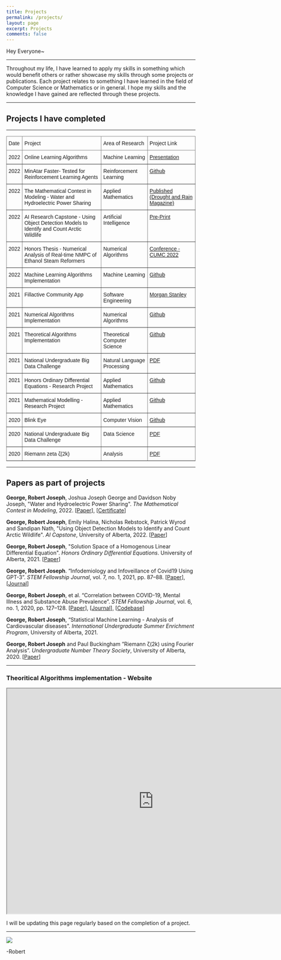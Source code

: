 ```yaml
---
title: Projects
permalink: /projects/
layout: page
excerpt: Projects
comments: false
---
```

Hey Everyone~  
<hr>Throughout my life, I have learned to apply my skills in something which would benefit others or rather showcase my skills through some projects or publications. Each project relates to something I have learned in the field of Computer Science or Mathematics or in general.
I hope my skills and the knowledge I have gained are reflected through these projects.
<hr>

## Projects I have completed

<hr>
<style type="text/css">
.tg  {border-collapse:collapse;border-spacing:0;}
.tg td{border-color:black;border-style:solid;border-width:1px;font-family:Arial, sans-serif;font-size:14px;
  overflow:hidden;padding:10px 5px;word-break:normal;}
.tg th{border-color:black;border-style:solid;border-width:1px;font-family:Arial, sans-serif;font-size:14px;
  font-weight:normal;overflow:hidden;padding:10px 5px;word-break:normal;}
.tg .tg-0pky{border-color:inherit;text-align:left;vertical-align:top}
</style>
<table class="tg">
<thead>
  <tr>
    <th class="tg-0pky">Date</th>
    <th class="tg-0pky">Project </th>
    <th class="tg-0pky">Area of Research</th>
    <th class="tg-0pky">Project Link</th>
  </tr>
</thead>
<tbody>
    <tr>
    <td class="tg-0pky">2022</td>
    <td class="tg-0pky">Online Learning Algorithms</td>
    <td class="tg-0pky">Machine Learning</td>
    <td class="tg-0pky"><a href="https://drive.google.com/file/d/1Zg_2e1KXaiazPaNZaGQVx_8FSddiq5EZ/view?usp=sharing">Presentation</a></td>
    </tr> 
    <tr>
    <td class="tg-0pky">2022</td>
    <td class="tg-0pky">MinAtar Faster- Tested for Reinforcement Learning Agents</td>
    <td class="tg-0pky">Reinforcement Learning</td>
    <td class="tg-0pky"><a href="https://github.com/Robertboy18/MinAtar-Faster">Github</a></td>
    </tr> 
    <tr>
    <td class="tg-0pky">2022</td>
    <td class="tg-0pky">The Mathematical Contest in Modeling - Water and Hydroelectric Power Sharing</td>
    <td class="tg-0pky">Applied Mathematics</td>
    <td class="tg-0pky"><a href="https://github.com/Robertboy18/Personal-Website/blob/master/2221823.pdf" target="_blank" rel="noopener noreferrer">Published (Drought and Rain Magazine)</a></td>
    </tr>
    <tr>
    <td class="tg-0pky">2022</td>
    <td class="tg-0pky">AI Research Capstone - Using Object Detection Models to Identify and Count Arctic Wildlife</td>
    <td class="tg-0pky">Artificial Intelligence</td>
    <td class="tg-0pky"><a href="https://apps.ualberta.ca/catalogue/course/cmput/469" target="_blank" rel="noopener noreferrer">Pre-Print</a></td>
    </tr>
    <tr>
    <td class="tg-0pky">2022</td>
    <td class="tg-0pky">Honors Thesis - Numerical Analysis of Real-time NMPC of Ethanol Steam Reformers</td>
    <td class="tg-0pky">Numerical Algorithms</td>
    <td class="tg-0pky"><a href="https://cumc.math.ca/2022/presentation-database" target="_blank" rel="noopener noreferrer">Conference - CUMC 2022</a></td>
    </tr>
    <tr>
    <td class="tg-0pky">2022</td>
    <td class="tg-0pky">Machine Learning Algorithms Implementation</td>
    <td class="tg-0pky">Machine Learning</td>
    <td class="tg-0pky"><a href="https://github.com/Robertboy18/Machine-Learning-Algorithms-Implementation" target="_blank" rel="noopener noreferrer">Github</a></td>
    </tr>
      <tr>
    <td class="tg-0pky">2021</td>
    <td class="tg-0pky">Fillactive Community App</td>
    <td class="tg-0pky">Software Engineering</td>
    <td class="tg-0pky"><a href="https://www.businesswire.com/news/home/20210922005727/en/Morgan-Stanley-Code-to-Give-Hackathon-Provides-Montreal-Nonprofits-DESTA-Fillactive-and-La-Tabl%C3%A9e-des-Chefs-with-Technology-Solutions-to-Drive-their-Essential-Community-Work" target="_blank" rel="noopener noreferrer">Morgan Stanley</a></td>
    </tr>
    <tr>
    <td class="tg-0pky">2021</td>
    <td class="tg-0pky">Numerical Algorithms Implementation</td>
    <td class="tg-0pky">Numerical Algorithms</td>
    <td class="tg-0pky"><a href="https://github.com/Robertboy18/Numerical-Algorithms-Implementation" target="_blank" rel="noopener noreferrer">Github</a></td>
    </tr>
    <tr>
    <td class="tg-0pky">2021</td>
    <td class="tg-0pky">Theoretical Algorithms Implementation</td>
    <td class="tg-0pky">Theoretical Computer Science</td>
    <td class="tg-0pky"><a href="https://github.com/Robertboy18/Theoretical-Algorithms-Implementation" target="_blank" rel="noopener noreferrer">Github</a></td>
    </tr>
    <tr>
    <td class="tg-0pky">2021</td>
    <td class="tg-0pky">National Undergraduate Big Data Challenge</td>
    <td class="tg-0pky">Natural Language Processing</td>
    <td class="tg-0pky"><a href="https://www.scribd.com/document/510636938/Research-GPT3" target="_blank" rel="noopener noreferrer">PDF</a></td>
    </tr>
    <tr>
    <td class="tg-0pky">2021</td>
    <td class="tg-0pky">Honors Ordinary Differential Equations - Research Project</td>
    <td class="tg-0pky">Applied Mathematics</td>
    <td class="tg-0pky"><a href="https://github.com/Robertboy18/UAlberta-Mathematics/blob/main/MATH%20336/Research.pdf" target="_blank" rel="noopener noreferrer">Github</a></td>
    </tr>
    <tr>
    <td class="tg-0pky">2021</td>
    <td class="tg-0pky">Mathematical Modelling - Research Project</td>
    <td class="tg-0pky">Applied Mathematics</td>
    <td class="tg-0pky"><a href="https://github.com/Robertboy18/UAlberta-Mathematics/blob/main/MATH%20372/Dhaliwal_Basha_Joseph%20_2021Math372_TermProjectReport%20(1).pdf" target="_blank" rel="noopener noreferrer">Github</a></td>
    </tr>
    <tr>
    <td class="tg-0pky">2020</td>
    <td class="tg-0pky">Blink Eye</td>
    <td class="tg-0pky">Computer Vision</td>
    <td class="tg-0pky"><a href="https://github.com/Robertboy18/BlinkEyePython" target="_blank" rel="noopener noreferrer">Github</a></td>
    </tr>
    <tr>
    <td class="tg-0pky">2020</td>
    <td class="tg-0pky">National Undergraduate Big Data Challenge</td>
    <td class="tg-0pky">Data Science </td>
    <td class="tg-0pky"><a href="https://github.com/Robertboy18/Personal-Website/blob/master/National%20Undergraduate%20Big%20Data%20Challenge%202020.pdf" target="_blank" rel="noopener noreferrer">PDF</a></td>
  </tr>
    <tr>
    <td class="tg-0pky">2020</td>
    <td class="tg-0pky">Riemann zeta <span style="font-style:normal">ζ(2k)</span></td>
    <td class="tg-0pky">Analysis </td>
    <td class="tg-0pky"><a href="https://www.scribd.com/document/462045997/Riemann-zeta-2k-Using-Fourier-Analysis" target="_blank" rel="noopener noreferrer">PDF</a></td>
  </tr>
 
</tbody>
</table>
<hr>

##  Papers as part of projects

<!--**George, Robert Joseph**, "Numerical Analysis for real-time Nonlinear Model Predictive Control of Ethanol Steam Reformers", Honors Thesis, University of Alberta, 2022. [[Paper](https://drive.google.com/file/d/1chvXZEM7daBfrni2ISAgXqLiQgnzIqCa/view?usp=sharing)]-->

**George, Robert Joseph**, Joshua Joseph George and Davidson Noby Joseph,  "Water and Hydroelectric Power Sharing". *The Mathematical Contest in Modeling*, 2022. [[Paper](https://drive.google.com/file/d/17IUNdXzqem217o3Y2gLSN_LfE1Kh1XVp/view?usp=sharing)], [[Certificate](https://drive.google.com/file/d/1jq25pVDBwNzTCbcOb75AThdlIwW0mLpx/view?usp=sharing)]

**George, Robert Joseph**, Emily Halina, Nicholas Rebstock, Patrick Wyrod and Sandipan Nath, "Using Object Detection Models to Identify and Count Arctic Wildlife". *AI Capstone*, University of Alberta, 2022. [[Paper](https://drive.google.com/file/d/1HmcnzZ6CXJkriHtifzvtkLeBRGyuarlD/view?usp=sharing)]

**George, Robert Joseph**, "Solution Space of a Homogenous Linear Differential Equation". *Honors Ordinary Differential Equations*. University of Alberta, 2021. [[Paper](https://drive.google.com/file/d/1RVuxAUvd7xLYasmCIxcvnH91e3V-NG1u/view?usp=sharing)]

**George, Robert Joseph**. “Infodemiology and Infoveillance of Covid19 Using GPT-3”. *STEM Fellowship Journal*, vol. 7, no. 1, 2021, pp. 87–88. [[Paper](https://drive.google.com/file/d/1bezZNMu11uXhMOTj4cKOdlAcZ5IcLyPA/view?usp=sharing)], [[Journal](https://doi.org/10.17975/sfj-2021-003)]
 

**George, Robert Joseph**, et al. “Correlation between COVID-19, Mental Illness and Substance Abuse Prevalence”. *STEM Fellowship Journal*, vol. 6, no. 1, 2020, pp. 127–128. [[Paper](https://drive.google.com/file/d/1qCU1nBNevSwW8_IczykdcvwYi7SYMG8m/view?usp=sharing)], [[Journal](https://doi.org/10.17975/sfj-2020-004)], [[Codebase](https://gist.github.com/Robertboy18/2168d899ea5cb0732d4290bbba1ca515#file-big-data-science-2020-ipynb)]

**George, Robert Joseph**, “Statistical Machine Learning - Analysis of Cardiovascular diseases”. *International Undergraduate Summer Enrichment Program*, University of Alberta, 2021.

**George, Robert Joseph** and Paul Buckingham ”Riemann ζ(2k) using Fourier Analysis”. *Undergraduate Number Theory Society*, University of Alberta, 2020. [[Paper](https://www.scribd.com/document/462045997/Riemann-zeta-2k-Using-Fourier-Analysis#from_embed)]

<hr>

### Theoritical Algorithms implementation - Website

<html>
<body>

<iframe src="https://clrs-algorithms.streamlit.app/?embed=True" width="780" height="600">
  <p>Your browser does not support iframes.</p>
</iframe>

</body>
</html>

I will be updating this page regularly based on the completion of a project.
<hr>
<img src = "https://www.lovethispic.com/uploaded_images/38369-Heiligenblut-Austria.jpg">

-Robert
